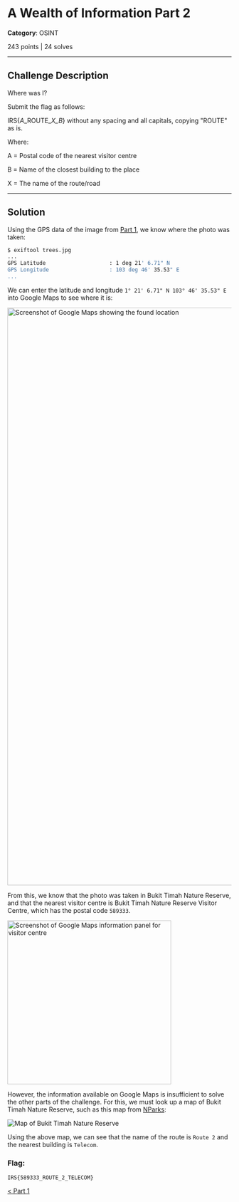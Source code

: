 # A Wealth of Information Part 2

**Category**: OSINT

243 points | 24 solves

----

## Challenge Description
Where was I?

Submit the flag as follows:

IRS{*A*\_ROUTE_*X_B*} without any spacing and all capitals, copying "ROUTE" as is.

Where:

A = Postal code of the nearest visitor centre

B = Name of the closest building to the place

X = The name of the route/road

----

## Solution
Using the GPS data of the image from [Part 1](../A%20Wealth%20of%20Information%20Part%201), we know where the photo was taken:

```sh
$ exiftool trees.jpg
...
GPS Latitude                    : 1 deg 21' 6.71" N
GPS Longitude                   : 103 deg 46' 35.53" E
...
```

We can enter the latitude and longitude `1° 21' 6.71" N 103° 46' 35.53" E` into Google Maps to see where it is:

<img width="1298" alt="Screenshot of Google Maps showing the found location" src="https://user-images.githubusercontent.com/40383042/147556658-fd239be5-3001-4658-ba9f-78f4a2aacbf7.png">

From this, we know that the photo was taken in Bukit Timah Nature Reserve, and that the nearest visitor centre is Bukit Timah Nature Reserve Visitor Centre, which has the postal code `589333`.

<img width="368" alt="Screenshot of Google Maps information panel for visitor centre" src="https://user-images.githubusercontent.com/40383042/147556669-560c04b0-72c7-45c9-95ec-c7d5f81ef369.png">

However, the information available on Google Maps is insufficient to solve the other parts of the challenge. For this, we must look up a map of Bukit Timah Nature Reserve, such as this map from [NParks](https://www.nparks.gov.sg/gardens-parks-and-nature/parks-and-nature-reserves/bukit-timah-nature-reserve):

![Map of Bukit Timah Nature Reserve](https://www.nparks.gov.sg/-/media/nparks-real-content/gardens-parks-and-nature/parks-and-nature-reserve/bukit-timah-nature-reserve/btmapnov2016.jpg?la=en&hash=9BBF71EFDBFB076D8DB632D8DA1FD976282C398E)

Using the above map, we can see that the name of the route is `Route 2` and the nearest building is `Telecom`.

### Flag:
```
IRS{589333_ROUTE_2_TELECOM}
```

[< Part 1](../A%20Wealth%20of%20Information%20Part%201)
